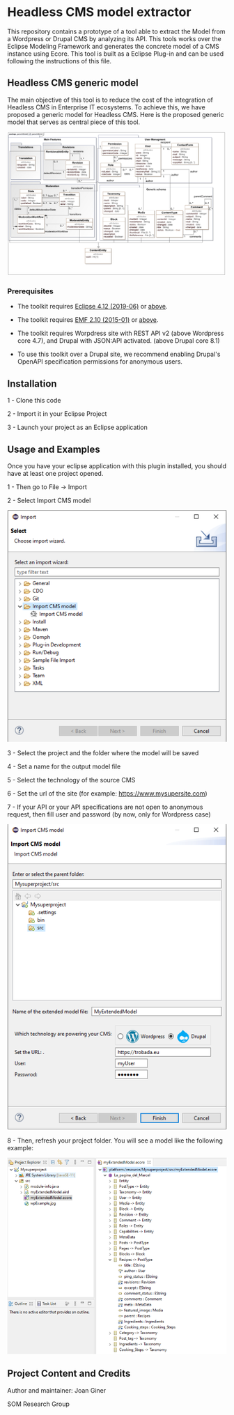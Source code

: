 # Headless CMS model extractor

This repository contains a prototype of a tool able to extract the Model from a Wordpress or Drupal CMS by analyzing its API. This tools works over the Eclipse Modeling Framework and generates the concrete model of a CMS instance using Ecore. This tool is built as a Eclipse Plug-in and can be used following the instructions of this file.

## Headless CMS generic model

The main objective of this tool is to reduce the cost of the integration of Headless CMS in Enterprise IT ecosystems. To achieve this, we have proposed a generic model for Headless CMS. Here is the proposed generic model that serves as central piece of this tool.

![Headless CMS generic model](doc/genericModelcamel-1.png)

### Prerequisites

* The toolkit requires [Eclipse 4.12 (2019-06)](https://download.eclipse.org/eclipse/downloads/drops4/R-4.12-201906051800/) or [above](https://download.eclipse.org/eclipse/downloads/).

* The toolkit requires [EMF 2.10 (2015-01)](http://download.eclipse.org/modeling/emf/emf/builds/release/2.10/index.html) or [above](https://download.eclipse.org/eclipse/downloads/).

* The toolkit requires Worpdress site with REST API v2 (above Wordpress core 4.7), and Drupal with JSON:API activated. (above Drupal core 8.1)

* To use this toolkit over a Drupal site, we recommend enabling Drupal's OpenAPI specification permissions for anonymous users.


## Installation


1 - Clone this code 

2 - Import it in your Eclipse Project

3 - Launch your project as an Eclipse application


## Usage and Examples

Once you have your eclipse application with this plugin installed, you should have at least one project opened. 

1 - Then go to File -> Import 

2 - Select Import CMS model

![New Project Wizard - Step 1](doc/importMenu.png)


3 - Select the project and the folder where the model will be saved

4 - Set a name for the output model file

5 - Select the technology of the source CMS

6 - Set the url of the site (for example: https://www.mysupersite.com)

7 - If your API or your API specifications are not open to anonymous request, then fill user and password (by now, only for Wordpress case)

![New Project Wizard - Step 1](doc/finalMenu.png)


8 - Then, refresh your project folder. You will see a model like the following example:


![New Project Wizard - Step 1](doc/exampleWPecore.png)

## Project Content and Credits

Author and maintainer: Joan Giner

SOM Research Group
